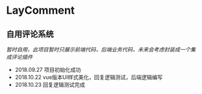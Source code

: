 # LayComment

## 自用评论系统

*暂时自用，此项目暂时只展示前端代码，后端业务代码，未来会考虑封装成一个集成评论插件*


*  2018.09.27 项目初始化成功
*  2018.10.22 vue版本UI样式美化，回复逻辑测试，后端逻辑编写
*  2018.10.23 回复逻辑测试完成
